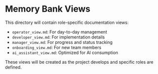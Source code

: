 # Memory Bank Views

This directory will contain role-specific documentation views:

- `operator_view.md`: For day-to-day management
- `developer_view.md`: For implementation details
- `manager_view.md`: For progress and status tracking
- `onboarding_view.md`: For new team members
- `ai_assistant_view.md`: Optimized for AI consumption

These views will be created as the project develops and specific roles are defined.